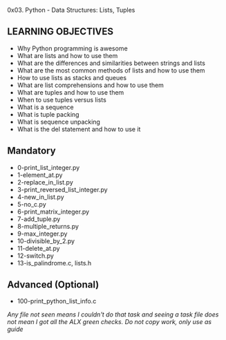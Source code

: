 0x03. Python - Data Structures: Lists, Tuples

## LEARNING OBJECTIVES
- Why Python programming is awesome
- What are lists and how to use them
- What are the differences and similarities between strings and lists
- What are the most common methods of lists and how to use them
- How to use lists as stacks and queues
- What are list comprehensions and how to use them
- What are tuples and how to use them
- When to use tuples versus lists
- What is a sequence
- What is tuple packing
- What is sequence unpacking
- What is the del statement and how to use it

## Mandatory
- 0-print_list_integer.py
- 1-element_at.py
- 2-replace_in_list.py
- 3-print_reversed_list_integer.py
- 4-new_in_list.py
- 5-no_c.py
- 6-print_matrix_integer.py
- 7-add_tuple.py
- 8-multiple_returns.py
- 9-max_integer.py
- 10-divisible_by_2.py
- 11-delete_at.py
- 12-switch.py
- 13-is_palindrome.c, lists.h

## Advanced (Optional)
- 100-print_python_list_info.c

*Any file not seen means I couldn't do that task and seeing a task file does not mean I got all the ALX green checks. Do not copy work, only use as guide*
